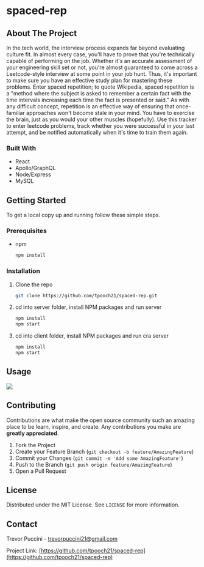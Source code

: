 # spaced-rep

<!-- ABOUT THE PROJECT -->
## About The Project

In the tech world, the interview process expands far beyond evaluating culture fit. In almost every case, you'll have to prove that you're technically capable of performing on the job. 
Whether it's an accurate assessment of your engineering skill set or not, you're almost guaranteed to come across a Leetcode-style interview at some point in your job hunt. Thus, it's important to make sure
you have an effective study plan for mastering these problems. Enter spaced repetition; to quote Wikipedia, spaced repetition is a "method where the subject is asked to remember a certain fact with the time intervals increasing each time the fact is presented or said."
As with any difficult concept, repetition is an effective way of ensuring that once-familiar approaches won't become stale in your mind. You have to exercise the brain, just as you would your other muscles (hopefully). Use this tracker
to enter leetcode problems, track whether you were successful in your last attempt, and be notified automatically when it's time to train them again. 

### Built With

* []() React
* []() Apollo/GraphQL
* []() Node/Express
* []() MySQL

<!-- GETTING STARTED -->
## Getting Started

To get a local copy up and running follow these simple steps.

### Prerequisites

* npm
  ```sh
  npm install
  ```

### Installation

1. Clone the repo
   ```sh
   git clone https://github.com/tpooch21/spaced-rep.git
   ```
2. cd into server folder, install NPM packages and run server
   ```sh
   npm install
   npm start
   ```
3. cd into client folder, install NPM packages and run cra server
   ```sh
   npm install
   npm start
   ```

<!-- USAGE EXAMPLES -->
## Usage

![](Spaced-Rep-Demo.gif)

<!-- CONTRIBUTING -->
## Contributing

Contributions are what make the open source community such an amazing place to be learn, inspire, and create. Any contributions you make are **greatly appreciated**.

1. Fork the Project
2. Create your Feature Branch (`git checkout -b feature/AmazingFeature`)
3. Commit your Changes (`git commit -m 'Add some AmazingFeature'`)
4. Push to the Branch (`git push origin feature/AmazingFeature`)
5. Open a Pull Request



<!-- LICENSE -->
## License

Distributed under the MIT License. See `LICENSE` for more information.


<!-- CONTACT -->
## Contact

Trevor Puccini - trevorpuccini21@gmail.com

Project Link: [https://github.com/tpooch21/spaced-rep](https://github.com/tpooch21/spaced-rep)

<!-- MARKDOWN LINKS & IMAGES -->
<!-- https://www.markdownguide.org/basic-syntax/#reference-style-links -->
[contributors-shield]: https://img.shields.io/github/contributors/github_username/repo.svg?style=for-the-badge
[contributors-url]: https://github.com/github_username/repo/graphs/contributors
[forks-shield]: https://img.shields.io/github/forks/github_username/repo.svg?style=for-the-badge
[forks-url]: https://github.com/github_username/repo/network/members
[stars-shield]: https://img.shields.io/github/stars/github_username/repo.svg?style=for-the-badge
[stars-url]: https://github.com/github_username/repo/stargazers
[issues-shield]: https://img.shields.io/github/issues/github_username/repo.svg?style=for-the-badge
[issues-url]: https://github.com/github_username/repo/issues
[license-shield]: https://img.shields.io/github/license/github_username/repo.svg?style=for-the-badge
[license-url]: https://github.com/github_username/repo/blob/master/LICENSE.txt
[linkedin-shield]: https://img.shields.io/badge/-LinkedIn-black.svg?style=for-the-badge&logo=linkedin&colorB=555
[linkedin-url]: https://linkedin.com/in/github_username
